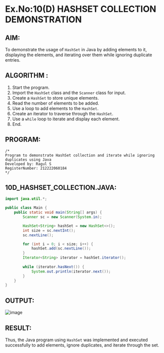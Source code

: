 # Ex.No:10(D) HASHSET COLLECTION DEMONSTRATION

## AIM:
To demonstrate the usage of `HashSet` in Java by adding elements to it, displaying the elements, and iterating over them while ignoring duplicate entries.

## ALGORITHM :
1. Start the program.
2. Import the `HashSet` class and the `Scanner` class for input.
3. Create a `HashSet` to store unique elements.
4. Read the number of elements to be added.
5. Use a loop to add elements to the `HashSet`.
6. Create an iterator to traverse through the `HashSet`.
7. Use a `while` loop to iterate and display each element.
8. End.

## PROGRAM:
```
/*
Program to demonstrate HashSet collection and iterate while ignoring duplicates using Java
Developed by: Ragul S
RegisterNumber: 212222060184
*/
```

## 10D_HASHSET_COLLECTION.JAVA:
```java
import java.util.*;

public class Main {
    public static void main(String[] args) {
        Scanner sc = new Scanner(System.in);

        HashSet<String> hashSet = new HashSet<>();
        int size = sc.nextInt();
        sc.nextLine();

        for (int i = 0; i < size; i++) {
            hashSet.add(sc.nextLine());
        }
        Iterator<String> iterator = hashSet.iterator();
        
        while (iterator.hasNext()) {
            System.out.println(iterator.next());
        }
    }
}
```

## OUTPUT:
![image](https://github.com/user-attachments/assets/9d9cbd3b-a962-4f7b-8301-801a73f54cf4)


## RESULT:
Thus, the Java program using `HashSet` was implemented and executed successfully to add elements, ignore duplicates, and iterate through the set.
